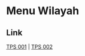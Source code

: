 # Menu Wilayah

## Link

[TPS 001](https://github.com/gigit-pemilu/pemilu-2024-62-kalimantan-tengah/tree/main/pilpres/hitung-suara/sub/62-kalimantan-tengah/sub/01-kotawaringin-barat/sub/04-arut-utara/sub/2005-kerabu/sub/001-tps)
 | 
[TPS 002](https://github.com/gigit-pemilu/pemilu-2024-62-kalimantan-tengah/tree/main/pilpres/hitung-suara/sub/62-kalimantan-tengah/sub/01-kotawaringin-barat/sub/04-arut-utara/sub/2005-kerabu/sub/002-tps)

